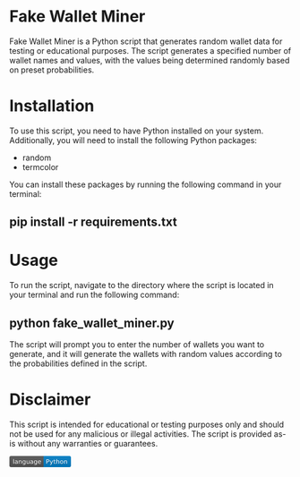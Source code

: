 # **Fake Wallet Miner**
Fake Wallet Miner is a Python script that generates random wallet data for testing or educational purposes. The script generates a specified number of wallet names and values, with the values being determined randomly based on preset probabilities.

# **Installation**
To use this script, you need to have Python installed on your system. Additionally, you will need to install the following Python packages:

- random
- termcolor

You can install these packages by running the following command in your terminal:

## pip install -r requirements.txt

# **Usage**

To run the script, navigate to the directory where the script is located in your terminal and run the following command:


## python fake_wallet_miner.py
The script will prompt you to enter the number of wallets you want to generate, and it will generate the wallets with random values according to the probabilities defined in the script.

# **Disclaimer**
This script is intended for educational or testing purposes only and should not be used for any malicious or illegal activities. The script is provided as-is without any warranties or guarantees.

<svg xmlns="http://www.w3.org/2000/svg" xmlns:xlink="http://www.w3.org/1999/xlink" width="110" height="20" role="img" aria-label="language: Python"><title>language: Python</title><linearGradient id="s" x2="0" y2="100%"><stop offset="0" stop-color="#bbb" stop-opacity=".1"/><stop offset="1" stop-opacity=".1"/></linearGradient><clipPath id="r"><rect width="110" height="20" rx="3" fill="#fff"/></clipPath><g clip-path="url(#r)"><rect width="61" height="20" fill="#555"/><rect x="61" width="49" height="20" fill="#007ec6"/><rect width="110" height="20" fill="url(#s)"/></g><g fill="#fff" text-anchor="middle" font-family="Verdana,Geneva,DejaVu Sans,sans-serif" text-rendering="geometricPrecision" font-size="110"><text aria-hidden="true" x="315" y="150" fill="#010101" fill-opacity=".3" 
transform="scale(.1)" textLength="510">language</text><text x="315" y="140" transform="scale(.1)" fill="#fff" textLength="510">language</text><text aria-hidden="true" x="845" y="150" fill="#010101" fill-opacity=".3" transform="scale(.1)" textLength="390">Python</text><text x="845" y="140" transform="scale(.1)" fill="#fff" textLength="390">Python</text></g></svg>
